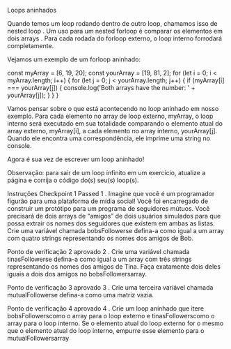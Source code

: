 Loops aninhados

Quando temos um loop rodando dentro de outro loop, chamamos isso de nested loop . Um uso para um nested forloop é comparar os elementos em dois arrays . Para cada rodada do forloop externo, o loop interno forrodará completamente.

Vejamos um exemplo de um forloop aninhado:

const myArray = [6, 19, 20];
const yourArray = [19, 81, 2];
for (let i = 0; i < myArray.length; i++) {
  for (let j = 0; j < yourArray.length; j++) {
    if (myArray[i] === yourArray[j]) {
      console.log('Both arrays have the number: ' + yourArray[j]);
    }
  }
}

Vamos pensar sobre o que está acontecendo no loop aninhado em nosso exemplo. Para cada elemento no array de loop externo, myArray, o loop interno será executado em sua totalidade comparando o elemento atual do array externo, myArray[i], a cada elemento no array interno, yourArray[j]. Quando ele encontra uma correspondência, ele imprime uma string no console.

Agora é sua vez de escrever um loop aninhado!

Observação: para sair de um loop infinito em um exercício, atualize a página e corrija o código do(s) seu(s) loop(s).

Instruções
Checkpoint 1 Passed
1 .
Imagine que você é um programador figurão para uma plataforma de mídia social! Você foi encarregado de construir um protótipo para um programa de seguidores mútuos. Você precisará de dois arrays de “amigos” de dois usuários simulados para que possa extrair os nomes dos seguidores que existem em ambas as listas. Crie uma variável chamada bobsFollowerse defina-a como igual a um array com quatro strings representando os nomes dos amigos de Bob.

Ponto de verificação 2 aprovado
2 .
Crie uma variável chamada tinasFollowerse defina-a como igual a um array com três strings representando os nomes dos amigos de Tina. Faça exatamente dois deles iguais a dois dos amigos no bobsFollowersarray.

Ponto de verificação 3 aprovado
3 .
Crie uma terceira variável chamada mutualFollowerse defina-a como uma matriz vazia.

Ponto de verificação 4 aprovado
4 .
Crie um loop aninhado que itere bobsFollowerscomo o array para o loop externo e tinasFollowerscomo o array para o loop interno. Se o elemento atual do loop externo for o mesmo que o elemento atual do loop interno, empurre esse elemento para o mutualFollowersarray
